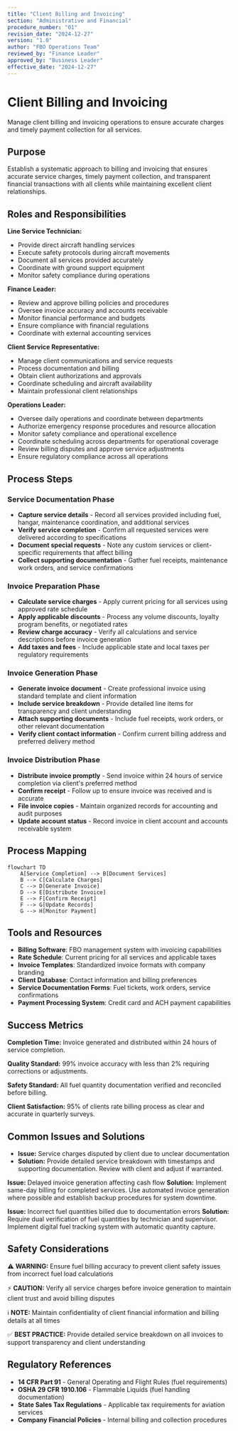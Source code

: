 ```yaml
---
title: "Client Billing and Invoicing"
section: "Administrative and Financial"
procedure_number: "01"
revision_date: "2024-12-27"
version: "1.0"
author: "FBO Operations Team"
reviewed_by: "Finance Leader"
approved_by: "Business Leader"
effective_date: "2024-12-27"
---
```


# Client Billing and Invoicing

Manage client billing and invoicing operations to ensure accurate charges and timely payment collection for all services.

## Purpose

Establish a systematic approach to billing and invoicing that ensures accurate service charges, timely payment collection, and transparent financial transactions with all clients while maintaining excellent client relationships.

## Roles and Responsibilities

**Line Service Technician:**

- Provide direct aircraft handling services
- Execute safety protocols during aircraft movements
- Document all services provided accurately
- Coordinate with ground support equipment
- Monitor safety compliance during operations

**Finance Leader:**

- Review and approve billing policies and procedures
- Oversee invoice accuracy and accounts receivable
- Monitor financial performance and budgets
- Ensure compliance with financial regulations
- Coordinate with external accounting services

**Client Service Representative:**

- Manage client communications and service requests
- Process documentation and billing
- Obtain client authorizations and approvals
- Coordinate scheduling and aircraft availability
- Maintain professional client relationships

**Operations Leader:**

- Oversee daily operations and coordinate between departments
- Authorize emergency response procedures and resource allocation
- Monitor safety compliance and operational excellence
- Coordinate scheduling across departments for operational coverage
- Review billing disputes and approve service adjustments
- Ensure regulatory compliance across all operations
## Process Steps

### Service Documentation Phase

- **Capture service details** - Record all services provided including fuel, hangar, maintenance coordination, and additional services
- **Verify service completion** - Confirm all requested services were delivered according to specifications
- **Document special requests** - Note any custom services or client-specific requirements that affect billing
- **Collect supporting documentation** - Gather fuel receipts, maintenance work orders, and service confirmations

### Invoice Preparation Phase

- **Calculate service charges** - Apply current pricing for all services using approved rate schedule
- **Apply applicable discounts** - Process any volume discounts, loyalty program benefits, or negotiated rates
- **Review charge accuracy** - Verify all calculations and service descriptions before invoice generation
- **Add taxes and fees** - Include applicable state and local taxes per regulatory requirements

### Invoice Generation Phase

- **Generate invoice document** - Create professional invoice using standard template and client information
- **Include service breakdown** - Provide detailed line items for transparency and client understanding
- **Attach supporting documents** - Include fuel receipts, work orders, or other relevant documentation
- **Verify client contact information** - Confirm current billing address and preferred delivery method

### Invoice Distribution Phase

- **Distribute invoice promptly** - Send invoice within 24 hours of service completion via client's preferred method
- **Confirm receipt** - Follow up to ensure invoice was received and is accurate
- **File invoice copies** - Maintain organized records for accounting and audit purposes
- **Update account status** - Record invoice in client account and accounts receivable system

## Process Mapping

```mermaid
flowchart TD
    A[Service Completion] --> B[Document Services]
    B --> C[Calculate Charges]
    C --> D[Generate Invoice]
    D --> E[Distribute Invoice]
    E --> F[Confirm Receipt]
    F --> G[Update Records]
    G --> H[Monitor Payment]
```

## Tools and Resources

- **Billing Software**: FBO management system with invoicing capabilities
- **Rate Schedule**: Current pricing for all services and applicable taxes
- **Invoice Templates**: Standardized invoice formats with company branding
- **Client Database**: Contact information and billing preferences
- **Service Documentation Forms**: Fuel tickets, work orders, service confirmations
- **Payment Processing System**: Credit card and ACH payment capabilities

## Success Metrics

**Completion Time:** Invoice generated and distributed within 24 hours of service completion.

**Quality Standard:** 99% invoice accuracy with less than 2% requiring corrections or adjustments.

**Safety Standard:** All fuel quantity documentation verified and reconciled before billing.

**Client Satisfaction:** 95% of clients rate billing process as clear and accurate in quarterly surveys.

## Common Issues and Solutions

- **Issue:** Service charges disputed by client due to unclear documentation
- **Solution:** Provide detailed service breakdown with timestamps and supporting documentation. Review with client and adjust if warranted.




**Issue:** Delayed invoice generation affecting cash flow
**Solution:** Implement same-day billing for completed services. Use automated invoice generation where possible and establish backup procedures for system downtime.

**Issue:** Incorrect fuel quantities billed due to documentation errors
**Solution:** Require dual verification of fuel quantities by technician and supervisor. Implement digital fuel tracking system with automatic quantity capture.

## Safety Considerations

⚠️ **WARNING:** Ensure fuel billing accuracy to prevent client safety issues from incorrect fuel load calculations



⚡ **CAUTION:** Verify all service charges before invoice generation to maintain client trust and avoid billing disputes

ℹ️ **NOTE:** Maintain confidentiality of client financial information and billing details at all times

✅ **BEST PRACTICE:** Provide detailed service breakdown on all invoices to support transparency and client understanding

## Regulatory References

- **14 CFR Part 91** - General Operating and Flight Rules (fuel requirements)
- **OSHA 29 CFR 1910.106** - Flammable Liquids (fuel handling documentation)
- **State Sales Tax Regulations** - Applicable tax requirements for aviation services
- **Company Financial Policies** - Internal billing and collection procedures
